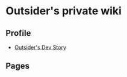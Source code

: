 Outsider's private wiki
=============================

## Profile
- [Outsider's Dev Story](http://blog.outsider.ne.kr)

## Pages
